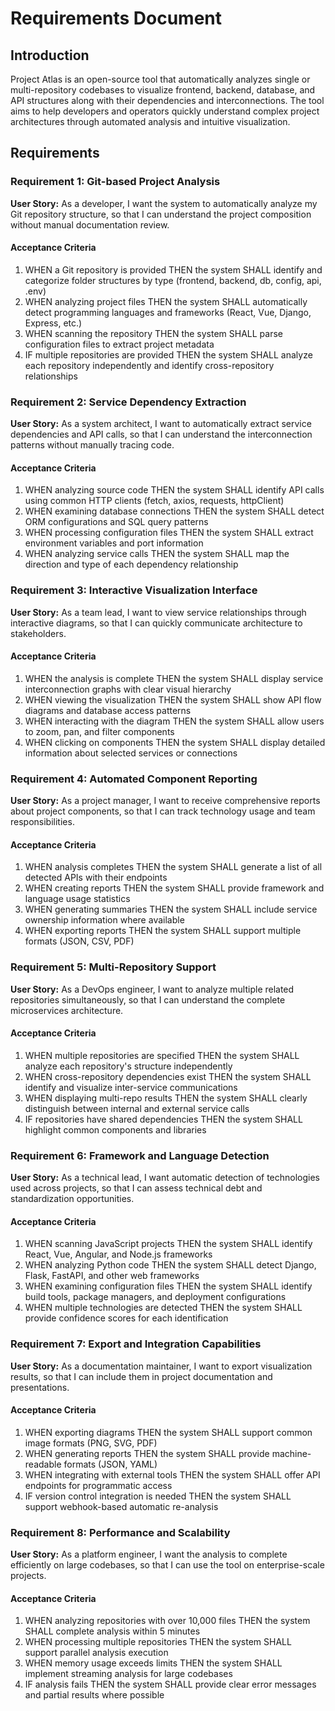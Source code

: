 # Requirements Document

## Introduction

Project Atlas is an open-source tool that automatically analyzes single or multi-repository codebases to visualize frontend, backend, database, and API structures along with their dependencies and interconnections. The tool aims to help developers and operators quickly understand complex project architectures through automated analysis and intuitive visualization.

## Requirements

### Requirement 1: Git-based Project Analysis

**User Story:** As a developer, I want the system to automatically analyze my Git repository structure, so that I can understand the project composition without manual documentation review.

#### Acceptance Criteria

1. WHEN a Git repository is provided THEN the system SHALL identify and categorize folder structures by type (frontend, backend, db, config, api, .env)
2. WHEN analyzing project files THEN the system SHALL automatically detect programming languages and frameworks (React, Vue, Django, Express, etc.)
3. WHEN scanning the repository THEN the system SHALL parse configuration files to extract project metadata
4. IF multiple repositories are provided THEN the system SHALL analyze each repository independently and identify cross-repository relationships

### Requirement 2: Service Dependency Extraction

**User Story:** As a system architect, I want to automatically extract service dependencies and API calls, so that I can understand the interconnection patterns without manually tracing code.

#### Acceptance Criteria

1. WHEN analyzing source code THEN the system SHALL identify API calls using common HTTP clients (fetch, axios, requests, httpClient)
2. WHEN examining database connections THEN the system SHALL detect ORM configurations and SQL query patterns
3. WHEN processing configuration files THEN the system SHALL extract environment variables and port information
4. WHEN analyzing service calls THEN the system SHALL map the direction and type of each dependency relationship

### Requirement 3: Interactive Visualization Interface

**User Story:** As a team lead, I want to view service relationships through interactive diagrams, so that I can quickly communicate architecture to stakeholders.

#### Acceptance Criteria

1. WHEN the analysis is complete THEN the system SHALL display service interconnection graphs with clear visual hierarchy
2. WHEN viewing the visualization THEN the system SHALL show API flow diagrams and database access patterns
3. WHEN interacting with the diagram THEN the system SHALL allow users to zoom, pan, and filter components
4. WHEN clicking on components THEN the system SHALL display detailed information about selected services or connections

### Requirement 4: Automated Component Reporting

**User Story:** As a project manager, I want to receive comprehensive reports about project components, so that I can track technology usage and team responsibilities.

#### Acceptance Criteria

1. WHEN analysis completes THEN the system SHALL generate a list of all detected APIs with their endpoints
2. WHEN creating reports THEN the system SHALL provide framework and language usage statistics
3. WHEN generating summaries THEN the system SHALL include service ownership information where available
4. WHEN exporting reports THEN the system SHALL support multiple formats (JSON, CSV, PDF)

### Requirement 5: Multi-Repository Support

**User Story:** As a DevOps engineer, I want to analyze multiple related repositories simultaneously, so that I can understand the complete microservices architecture.

#### Acceptance Criteria

1. WHEN multiple repositories are specified THEN the system SHALL analyze each repository's structure independently
2. WHEN cross-repository dependencies exist THEN the system SHALL identify and visualize inter-service communications
3. WHEN displaying multi-repo results THEN the system SHALL clearly distinguish between internal and external service calls
4. IF repositories have shared dependencies THEN the system SHALL highlight common components and libraries

### Requirement 6: Framework and Language Detection

**User Story:** As a technical lead, I want automatic detection of technologies used across projects, so that I can assess technical debt and standardization opportunities.

#### Acceptance Criteria

1. WHEN scanning JavaScript projects THEN the system SHALL identify React, Vue, Angular, and Node.js frameworks
2. WHEN analyzing Python code THEN the system SHALL detect Django, Flask, FastAPI, and other web frameworks
3. WHEN examining configuration files THEN the system SHALL identify build tools, package managers, and deployment configurations
4. WHEN multiple technologies are detected THEN the system SHALL provide confidence scores for each identification

### Requirement 7: Export and Integration Capabilities

**User Story:** As a documentation maintainer, I want to export visualization results, so that I can include them in project documentation and presentations.

#### Acceptance Criteria

1. WHEN exporting diagrams THEN the system SHALL support common image formats (PNG, SVG, PDF)
2. WHEN generating reports THEN the system SHALL provide machine-readable formats (JSON, YAML)
3. WHEN integrating with external tools THEN the system SHALL offer API endpoints for programmatic access
4. IF version control integration is needed THEN the system SHALL support webhook-based automatic re-analysis

### Requirement 8: Performance and Scalability

**User Story:** As a platform engineer, I want the analysis to complete efficiently on large codebases, so that I can use the tool on enterprise-scale projects.

#### Acceptance Criteria

1. WHEN analyzing repositories with over 10,000 files THEN the system SHALL complete analysis within 5 minutes
2. WHEN processing multiple repositories THEN the system SHALL support parallel analysis execution
3. WHEN memory usage exceeds limits THEN the system SHALL implement streaming analysis for large codebases
4. IF analysis fails THEN the system SHALL provide clear error messages and partial results where possible